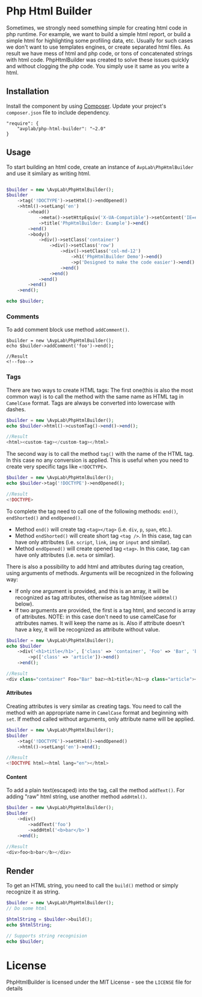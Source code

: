 # Php Html Builder
Sometimes, we strongly need something simple for creating html code in php runtime. For example, 
we want to build a simple html report, or build a simple html for highlighting some profiling data, etc.
Usually for such cases we don't want to use templates engines, or create separated html files. 
As result we have mess of html and php code, or tons of concatenated strings with html code.
PhpHtmlBuilder was created to solve these issues quickly and without clogging the php code. You simply use it same as you write a html.

## Installation
Install the component by using [Composer](https://getcomposer.org). Update your project's `composer.json` file to include dependency.

    "require": {
        "avplab/php-html-builder": "~2.0"
    }

## Usage

To start building an html code, create an instance of `AvpLab\PhpHtmlBuilder` and use it similary as writing html.
```php

$builder = new \AvpLab\PhpHtmlBuilder();
$builder
    ->tag('!DOCTYPE')->setHtml()->endOpened()
    ->html()->setLang('en')
        ->head()
            ->meta()->setHttpEquiv('X-UA-Compatible')->setContent('IE=edge,chrome=1')->endOpened()
            ->title('PhpHtmlBuilder: Example')->end()
        ->end()
        ->body()
            ->div()->setClass('container')
                ->div()->setClass('row')
                    ->div()->setClass('col-md-12')
                        ->h1('PhpHtmlBuilder Demo')->end()
                        ->p('Designed to make the code easier')->end()
                    ->end()
                ->end()
            ->end()
        ->end()
    ->end();

echo $builder;
```
### Comments
To add comment block use method `addComment()`.
```
$builder = new \AvpLab\PhpHtmlBuilder();
echo $builder->addComment('foo')->end();

//Result
<!--foo-->
```
### Tags
There are two ways to create HTML tags:
The first one(this is also the most common way) is to call the method with the same name as HTML tag in `CamelCase` format.
Tags are always be converted into lowercase with dashes.
```php
$builder = new \AvpLab\PhpHtmlBuilder();
echo $builder->html()->customTag()->end()->end();

//Result
<html><custom-tag></custom-tag></html>
```

The second way is to call the method `tag()` with the name of the HTML tag. In this case no any conversion is applied.
This is useful when you need to create very specific tags like `<!DOCTYPE>`.
```php
$builder = new \AvpLab\PhpHtmlBuilder();
echo $builder->tag('!DOCTYPE')->endOpened();

//Result
<!DOCTYPE>
```
To complete the tag need to call one of the following methods: `end()`, `endShorted()` and `endOpened()`.
* Method `end()` will create tag `<tag></tag>` (i.e. `div`, `p`, `span`, etc.).
* Method `endShorted()` will create short tag `<tag />`. In this case, tag can have only attributes (i.e. `script`, `link`, `img` or `input` and similar).
* Method `endOpened()` will create opened tag `<tag>`. In this case, tag can have only attributes (i.e. `meta` or similar).

There is also a possibility to add html and attributes during tag creation, using arguments of methods.
Arguments will be recognized in the following way:
- If only one argument is provided, and this is an array, it will be recognized as tag attributes, otherwise as tag html(see `addHtml()` below).
- If two arguments are provided, the first is a tag html, and second is array of attributes.
NOTE: in this case don't need to use camelCase for attributes names. It will keep the name as is. Also if attribute doesn't have a key, it will be recognized as attribute without value.
```php
$builder = new \AvpLab\PhpHtmlBuilder();
echo $builder
    ->div('<h1>title</h1>', ['class' => 'container', 'Foo' => 'Bar', 'baz'])
        ->p(['class' => 'article'])->end()
    ->end();

//Result
<div class="container" Foo="Bar" baz><h1>title</h1><p class="article"></p></div>
```

#### Attributes
Creating attributes is very similar as creating tags. You need to call the method with an appropriate name in `CamelCase` format and beginning with `set`.
If method called without arguments, only attribute name will be applied.
```php
$builder = new \AvpLab\PhpHtmlBuilder();
$builder
    ->tag('!DOCTYPE')->setHtml()->endOpened()
    ->html()->setLang('en')->end();

//Result
<!DOCTYPE html><html lang="en"></html>
```

#### Content
To add a plain text(escaped) into the tag, call the method `addText()`. For adding "raw" html string, use another method `addHtml()`.
```php
$builder = new \AvpLab\PhpHtmlBuilder();
$builder
    ->div()
        ->addText('foo')
        ->addHtml('<b>bar</b>')
    ->end();

//Result
<div>foo<b>bar</b></div>
```

## Render

To get an HTML string, you need to call the `build()` method or simply recognize it as string.
```php
$builder = new \AvpLab\PhpHtmlBuilder();
// Do some html

$htmlString = $builder->build();
echo $htmlString;

// Supports string recognision
echo $builder;
```

# License

PhpHtmlBuilder is licensed under the MIT License - see the `LICENSE` file for details